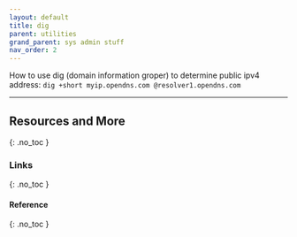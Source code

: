 ```yaml
---
layout: default
title: dig
parent: utilities
grand_parent: sys admin stuff
nav_order: 2
---
```


How to use dig (domain information groper) to determine public ipv4 address:
`dig +short myip.opendns.com @resolver1.opendns.com`


---

## Resources and More
{: .no_toc }
### Links
{: .no_toc }
#### Reference
{: .no_toc }


